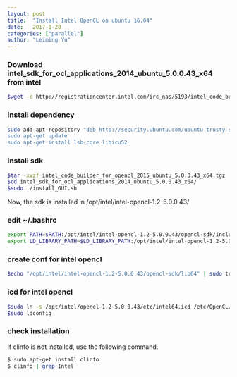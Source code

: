 ```yaml
---
layout: post
title:  "Install Intel OpenCL on ubuntu 16.04"
date:   2017-1-28
categories: ["parallel"]
author: "Leiming Yu"
---
```



### Download intel_sdk_for_ocl_applications_2014_ubuntu_5.0.0.43_x64 from intel 
```bash
$wget -c http://registrationcenter.intel.com/irc_nas/5193/intel_code_builder_for_opencl_2015_ubuntu_5.0.0.43_x64.tgz
```

### install dependency
```bash
sudo add-apt-repository "deb http://security.ubuntu.com/ubuntu trusty-security main”
sudo apt-get update
sudo apt-get install lsb-core libicu52
```

### install sdk
```bash
$tar -xvzf intel_code_builder_for_opencl_2015_ubuntu_5.0.0.43_x64.tgz
$cd intel_sdk_for_ocl_applications_2014_ubuntu_5.0.0.43_x64/
$sudo ./install_GUI.sh
```

Now, the sdk is installed in /opt/intel/intel-opencl-1.2-5.0.0.43/

### edit ~/.bashrc
```bash
export PATH=$PATH:/opt/intel/intel-opencl-1.2-5.0.0.43/opencl-sdk/include       
export LD_LIBRARY_PATH=$LD_LIBRARY_PATH:/opt/intel/intel-opencl-1.2-5.0.0.43/opencl-sdk/lib64
```


### create conf for intel opencl
```bash
$echo "/opt/intel/intel-opencl-1.2-5.0.0.43/opencl-sdk/lib64" | sudo tee -a /etc/ld.so.conf.d/intelOpenCL.conf > /dev/null
```

### icd for intel opencl 
```bash
$sudo ln -s /opt/intel/opencl-1.2-5.0.0.43/etc/intel64.icd /etc/OpenCL/vendors/intel64.icd
$sudo ldconfig
```

### check installation
If clinfo is not installed, use the following command.
```bash
$ sudo apt-get install clinfo
$ clinfo | grep Intel
```
